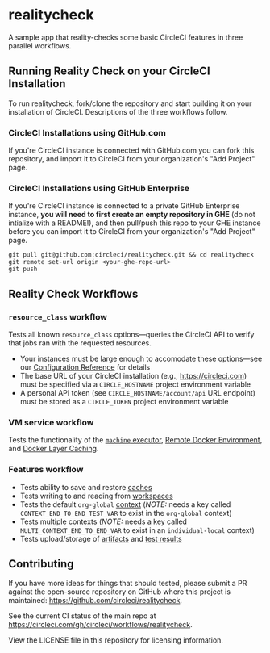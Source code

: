# realitycheck

A sample app that reality-checks some basic CircleCI features in three parallel workflows.

## Running Reality Check on your CircleCI Installation
To run realitycheck, fork/clone the repository and start building it on your installation of CircleCI. Descriptions of the three workflows follow.

### CircleCI Installations using GitHub.com
If you're CircleCI instance is connected with GitHub.com you can fork this repository, and import it to CircleCI from your organization's "Add Project" page.


### CircleCI Installations using GitHub Enterprise
If you're CircleCI instance is connected to a private GitHub Enterprise instance, **you will need to first create an empty repository in GHE** (do not intialize with a README!), and then pull/push this repo to your GHE instance before you can import it to CircleCI from your organization's "Add Project" page.

```
git pull git@github.com:circleci/realitycheck.git && cd realitycheck
git remote set-url origin <your-ghe-repo-url>
git push
```

## Reality Check Workflows

### `resource_class` workflow

Tests all known `resource_class` options—queries the CircleCI API to verify that jobs ran with the requested resources.

- Your instances must be large enough to accomodate these options—see our [Configuration Reference](https://circleci.com/docs/2.0/configuration-reference/#resource_class) for details
- The base URL of your CircleCI installation (e.g., https://circleci.com) must be specified via a `CIRCLE_HOSTNAME` project environment variable
- A personal API token (see `CIRCLE_HOSTNAME/account/api` URL endpoint) must be stored as a `CIRCLE_TOKEN` project environment variable


### VM service workflow

Tests the functionality  of the [`machine` executor](https://circleci.com/docs/2.0/executor-types/#using-machine), [Remote Docker Environment](https://circleci.com/docs/2.0/building-docker-images), and [Docker Layer Caching](https://circleci.com/docs/2.0/docker-layer-caching).


### Features workflow

- Tests ability to save and restore [caches](circleci.com/docs/2.0/caching)
- Tests writing to and reading from [workspaces](https://circleci.com/docs/2.0/workflows/#using-workspaces-to-share-data-among-jobs)
- Tests the default `org-global` [context](https://circleci.com/docs/2.0/contexts) (*NOTE:* needs a key called `CONTEXT_END_TO_END_TEST_VAR` to exist in the `org-global` context)
- Tests multiple contexts (*NOTE:* needs a key called `MULTI_CONTEXT_END_TO_END_VAR` to exist in an `individual-local` context)
- Tests upload/storage of [artifacts](https://circleci.com/docs/2.0/artifacts) and [test results](https://circleci.com/docs/2.0/collect-test-data)


## Contributing

If you have more ideas for things that should tested, please submit a PR against the open-source repository on GitHub where this project is maintained: <https://github.com/circleci/realitycheck>.

See the current CI status of the main repo at <https://circleci.com/gh/circleci/workflows/realitycheck>.

View the LICENSE file in this repository for licensing information.
